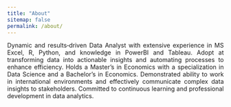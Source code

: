 ```yaml
---
title: "About"
sitemap: false
permalink: /about/
---
```

<div style="text-align: justify;">
Dynamic and results‑driven Data Analyst with extensive experience in MS Excel, R, Python, and knowledge in PowerBI and Tableau. Adopt
at transforming data into actionable insights and automating processes to enhance efficiency. Holds a Master’s
in Economics with a specialization in Data Science and a Bachelor’s in Economics. Demonstrated ability to work
in international environments and effectively communicate complex data insights to stakeholders. Committed to
continuous learning and professional development in data analytics.
</div>
